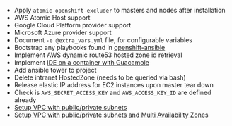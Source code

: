 - Apply `atomic-openshift-excluder` to masters and nodes after installation
- AWS Atomic Host support
- Google Cloud Platform provider support
- Microsoft Azure provider support
- Document `-e @extra_vars.yml` file, for configurable variables
- Bootstrap any playbooks found in [openshift-ansible][1]
- Implement AWS dynamic route53 hosted zone id retrieval
- Implement [IDE on a container with Guacamole][2]
- Add ansible tower to project
- Delete intranet HostedZone (needs to be queried via bash)
- Release elastic IP address for EC2 instances upon master tear down
- Check is `AWS_SECRET_ACCESS_KEY` and `AWS_ACCESS_KEY_ID` are defined already
- [Setup VPC with public/private subnets][3]
- [Setup VPC with public/private subnets and Multi Availability Zones][3]

[1]: https://github.com/openshift/openshift-ansible
[2]: https://blog.openshift.com/put-ide-container-guacamole
[3]: http://jeremievallee.com/2016/07/27/aws-vpc-ansible/

